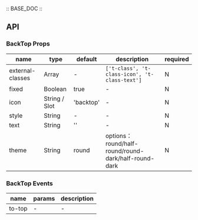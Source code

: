 :: BASE_DOC ::

## API
### BackTop Props

name | type | default | description | required
-- | -- | -- | -- | --
external-classes | Array | - | `['t-class', 't-class-icon', 't-class-text']` | N
fixed | Boolean | true | \- | N
icon | String / Slot | 'backtop' | \- | N
style | String | - | \- | N
text | String | '' | \- | N
theme | String | round | options：round/half-round/round-dark/half-round-dark | N

### BackTop Events

name | params | description
-- | -- | --
to-top | \- | \-
